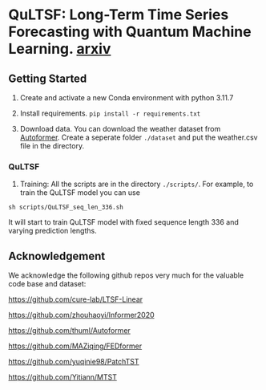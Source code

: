 # QuLTSF: Long-Term Time Series Forecasting with Quantum Machine Learning. [arxiv](https://arxiv.org/)



## Getting Started

1. Create and activate a new Conda environment with python 3.11.7
   
2. Install requirements. ```pip install -r requirements.txt```

3. Download data. You can download the weather dataset from [Autoformer](https://drive.google.com/drive/folders/1ZOYpTUa82_jCcxIdTmyr0LXQfvaM9vIy). Create a seperate folder ```./dataset``` and put the weather.csv file in the directory.


### QuLTSF

1. Training: All the scripts are in the directory ```./scripts/```. For example, to train the QuLTSF model you can use
```
sh scripts/QuLTSF_seq_len_336.sh
```
It will start to train QuLTSF model with fixed sequence length 336 and varying prediction lengths.


## Acknowledgement

We acknowledge the following github repos very much for the valuable code base and dataset:


https://github.com/cure-lab/LTSF-Linear

https://github.com/zhouhaoyi/Informer2020

https://github.com/thuml/Autoformer

https://github.com/MAZiqing/FEDformer

https://github.com/yuqinie98/PatchTST

https://github.com/Yitiann/MTST
